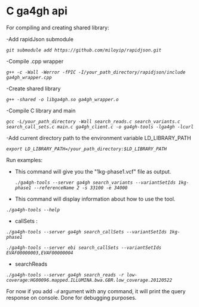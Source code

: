 # C ga4gh api

For compiling and creating shared library:

-Add rapidJson submodule

 *`git submodule add https://github.com/miloyip/rapidjson.git`*

-Compile .cpp wrapper

  *`g++ -c -Wall -Werror -fPIC -I/your_path_directory/rapidjson/include ga4gh_wrapper.cpp`*
  
-Create shared library

  *`g++ -shared -o libga4gh.so ga4gh_wrapper.o`*
  
-Compile C library and main

  *`gcc -L/your_path_directory -Wall search_reads.c search_variants.c search_call_sets.c main.c ga4gh_client.c -o ga4gh-tools -lga4gh -lcurl`*
  
-Add current directory path to the environment variable LD_LIBRARY_PATH

  *`export LD_LIBRARY_PATH=/your_path_directory:$LD_LIBRARY_PATH`*
  
  
Run examples:

- This command will give you the "1kg-phase1.vcf" file as output.

  *`./ga4gh-tools --server ga4gh search_variants --variantSetIds 1kg-phase1 --referenceName 2 -s 33100 -e 34000`* 

- This command will display information about how to use the tool.
  
*`./ga4gh-tools --help`* 
- callSets :

*`./ga4gh-tools --server ga4gh search_callSets --variantSetIds 1kg-phase1`*

*`./ga4gh-tools --server ebi search_callSets --variantSetIds EVAF00000003,EVAF00000004`*
- searchReads

 *`./ga4gh-tools --server ga4gh search_reads -r low-coverage:HG00096.mapped.ILLUMINA.bwa.GBR.low_coverage.20120522 `*

For now if you add *` -d `* argument with any command, it will print the query response on console.
Done for debugging purposes.
